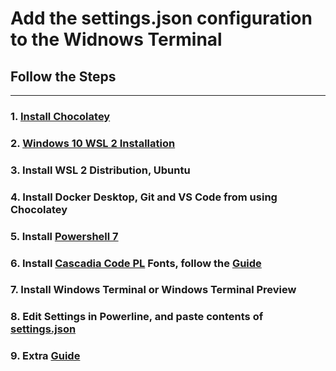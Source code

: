 # Add the settings.json configuration to the Widnows Terminal

## Follow the Steps
---

### 1. [Install Chocolatey](https://chocolatey.org/install)

### 2. [Windows 10 WSL 2 Installation](https://docs.microsoft.com/en-us/windows/wsl/install-win10)

### 3. Install WSL 2 Distribution, Ubuntu

### 4. Install Docker Desktop, Git and VS Code from using Chocolatey

### 5. Install [Powershell 7](https://github.com/PowerShell/powershell/releases)

### 6. Install [Cascadia Code PL](https://github.com/microsoft/cascadia-code/releases) Fonts, follow the [Guide](https://docs.microsoft.com/en-us/windows/terminal/tutorials/powerline-setup)

### 7. Install Windows Terminal or Windows Terminal Preview

### 8. Edit Settings in Powerline, and paste contents of [settings.json](settings.json)

### 9. Extra [Guide](https://github.com/Microsoft/vscode/issues/13680#issuecomment-414841885)





